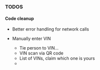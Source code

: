 ### TODOS

#### Code cleanup

- Better error handling for network calls

- Manually enter VIN
  - Tie person to VIN...
  - VIN scan via QR code
  - List of VINs, claim which one is yours
  -
